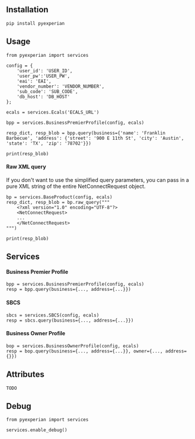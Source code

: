 ## Installation

    pip install pyexperian

## Usage

    from pyexperian import services
    
    config = {
        'user_id': 'USER_ID', 
        'user_pw':'USER_PW', 
        'eai': 'EAI', 
        'vendor_number': 'VENDOR_NUMBER', 
        'sub_code': 'SUB_CODE', 
        'db_host': 'DB_HOST'
    };
    
    ecals = services.Ecals('ECALS_URL')
    
    bpp = services.BusinessPremierProfile(config, ecals)
    
    resp_dict, resp_blob = bpp.query(business={'name': 'Franklin Barbecue', 'address': {'street': '900 E 11th St', 'city': 'Austin', 'state': 'TX', 'zip': '78702'}})
    
    print(resp_blob)
    
    
#### Raw XML query
If you don't want to use the simplified query parameters, you can pass in a pure XML string of the entire NetConnectRequest object.

    bp = services.BaseProduct(config, ecals)
    resp_dict, resp_blob = bp.raw_query("""
        <?xml version="1.0" encoding="UTF-8"?>
        <NetConnectRequest>
        ...
        </NetConnectRequest>
    """)
    
    print(resp_blob)

## Services

#### Business Premier Profile

    bpp = services.BusinessPremierProfile(config, ecals)
    resp = bpp.query(business={..., address={...}})

#### SBCS

    sbcs = services.SBCS(config, ecals)
    resp = sbcs.query(business={..., address={...}})
    
#### Business Owner Profile

    bop = services.BusinessOwnerProfile(config, ecals)
    resp = bop.query(business={..., address={...}}, owner={..., address={}})
    

## Attributes

    TODO

## Debug 

    from pyexperian import services
    
    services.enable_debug()
    
